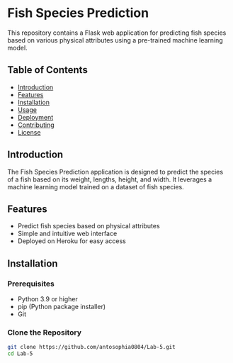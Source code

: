 # Fish Species Prediction

This repository contains a Flask web application for predicting fish species based on various physical attributes using a pre-trained machine learning model.

## Table of Contents

- [Introduction](#introduction)
- [Features](#features)
- [Installation](#installation)
- [Usage](#usage)
- [Deployment](#deployment)
- [Contributing](#contributing)
- [License](#license)

## Introduction

The Fish Species Prediction application is designed to predict the species of a fish based on its weight, lengths, height, and width. It leverages a machine learning model trained on a dataset of fish species.

## Features

- Predict fish species based on physical attributes
- Simple and intuitive web interface
- Deployed on Heroku for easy access

## Installation

### Prerequisites

- Python 3.9 or higher
- pip (Python package installer)
- Git

### Clone the Repository

```bash
git clone https://github.com/antosophia0804/Lab-5.git
cd Lab-5
